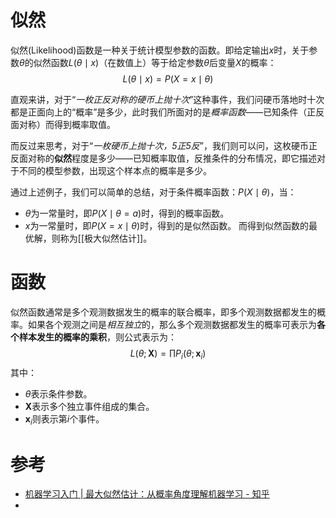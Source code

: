# 似然
似然(Likelihood)函数是一种关于统计模型参数的函数。即给定输出$x$时，关于参数$\theta$的似然函数$L(\theta \mid x)$（在数值上）等于给定参数$\theta$后变量$X$的概率：
$$
L(\theta \mid x) = P(X = x \mid \theta)
$$

直观来讲，对于“*一枚正反对称的硬币上抛十次*”这种事件，我们问硬币落地时十次都是正面向上的“概率”是多少，此时我们所面对的是*概率函数*——已知条件（正反面对称）而得到概率取值。

而反过来思考，对于“*一枚硬币上抛十次，5正5反*”，我们则可以问，这枚硬币正反面对称的**似然**程度是多少——已知概率取值，反推条件的分布情况，即它描述对于不同的模型参数，出现这个样本点的概率是多少。

通过上述例子，我们可以简单的总结，对于条件概率函数：$P(X \mid \theta)$，当：
- $\theta$为一常量时，即$P(X \mid \theta = a)$时，得到的概率函数。
- $x$为一常量时，即$P(X = x \mid \theta)$时，得到的是似然函数。
而得到似然函数的最优解，则称为[[极大似然估计]]。

# 函数
似然函数通常是多个观测数据发生的概率的联合概率，即多个观测数据都发生的概率。如果各个观测之间是*相互独立*的，那么多个观测数据都发生的概率可表示为**各个样本发生的概率的乘积**，则公式表示为：
$$
L(\theta; \mathbf{X}) = \prod P_i (\theta; \mathbf{x}_i)
$$
其中：
- $\theta$表示条件参数。
- $\mathbf{X}$表示多个独立事件组成的集合。
- $\mathbf{x}_i$则表示第$i$个事件。

# 参考

- [机器学习入门 | 最大似然估计：从概率角度理解机器学习 - 知乎](https://zhuanlan.zhihu.com/p/75731049)
- 